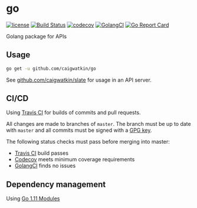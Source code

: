# go

[![license](http://img.shields.io/badge/license-Apache%20v2-orange.svg)](https://raw.githubusercontent.com/caigwatkin/go/master/LICENSE)
[![Build Status](https://travis-ci.org/caigwatkin/go.svg?branch=master)](https://travis-ci.org/caigwatkin/go)
[![codecov](https://codecov.io/gh/caigwatkin/go/branch/master/graph/badge.svg)](https://codecov.io/gh/caigwatkin/go)
[![GolangCI](https://golangci.com/badges/github.com/caigwatkin/go.svg)](https://golangci.com)
[![Go Report Card](https://goreportcard.com/badge/github.com/caigwatkin/go)](https://goreportcard.com/report/github.com/caigwatkin/go)

Golang package for APIs

## Usage

```bash
go get -u github.com/caigwatkin/go
```

See [github.com/caigwatkin/slate](https://github.com/caigwatkin/slate) for usage in an API server.

## CI/CD

Using [Travis CI](https://travis-ci.org) for builds of commits and pull requests.

All changes are made to branches of `master`. The branch must be up to date with `master` and all commits must be signed with a [GPG key](https://gnupg.org).

The following status checks must pass before merging into master:

- [Travis CI](https://travis-ci.org) build passes
- [Codecov](https://codecov.io) meets minimum coverage requirements
- [GolangCI](https://golangci.com) finds no issues

## Dependency management

Using [Go 1.11 Modules](https://github.com/golang/go/wiki/Modules)
